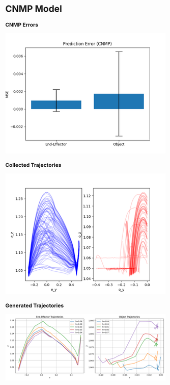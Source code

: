 # CNMP Model

### CNMP Errors
![](./cnmp_errors.png)

### Collected Trajectories
![](./collected_trajectories.png)

### Generated Trajectories
![](./cnmp_trajectories.png)


